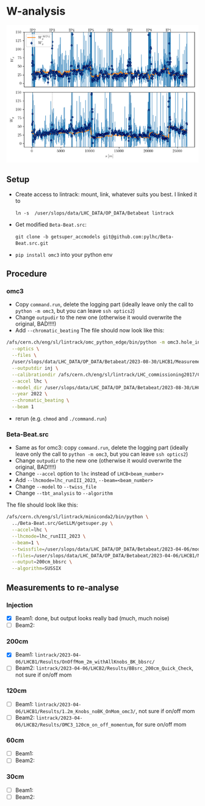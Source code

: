 # W-analysis

![example plot](plots/b1_200cm_bbsrc.png)

## Setup

- Create access to lintrack:
 mount, link, whatever suits you best. I linked it to

  `ln -s  /user/slops/data/LHC_DATA/OP_DATA/Betabeat lintrack`

- Get modified `Beta-Beat.src`:

  `git clone -b getsuper_accmodels git@github.com:pylhc/Beta-Beat.src.git`

- `pip install omc3` into your python env


## Procedure

### omc3

- Copy `command.run`, delete the logging part (ideally leave only the call to `python -m omc3`,
but you can leave `ssh optics2`)
- Change `outpudir` to the new one (otherwise it would overwrite the original, BAD!!!!)
- Add `--chromatic_beating`
The file should now look like this:
```sh
/afs/cern.ch/eng/sl/lintrack/omc_python_edge/bin/python -m omc3.hole_in_one \
  --optics \
  --files \
  /user/slops/data/LHC_DATA/OP_DATA/Betabeat/2023-08-30/LHCB1/Measurements/Beam1@BunchTurn@2023_08_30@17_28_14_348/bunchid0_Beam1@BunchTurn@2023_08_30@17_28_14_348.sdds \
  --outputdir inj \
  --calibrationdir /afs/cern.ch/eng/sl/lintrack/LHC_commissioning2017/Calibration_factors_2017/Calibration_factors_2017_beam1 \
  --accel lhc \
  --model_dir /user/slops/data/LHC_DATA/OP_DATA/Betabeat/2023-08-30/LHCB1/Models/b1_inj_28_31 \
  --year 2022 \
  --chromatic_beating \
  --beam 1
```
- rerun (e.g. `chmod` and `./command.run`)


### Beta-Beat.src

- Same as for omc3: copy `command.run`, delete the logging part (ideally leave only the call to `python -m omc3`,
but you can leave `ssh optics2`)
- Change `outpudir` to the new one (otherwise it would overwrite the original, BAD!!!!)
- Change `--accel` option to `lhc` instead of `LHCB<beam_number>`
- Add `--lhcmode=lhc_runIII_2023`, `--beam=<beam_number>`
- Change `--model` to `--twiss_file`
- Change `--tbt_analysis` to `--algorithm`

The file should look like this:
```sh
/afs/cern.ch/eng/sl/lintrack/miniconda2/bin/python \
  ../Beta-Beat.src/GetLLM/getsuper.py \
  --accel=lhc \
  --lhcmode=lhc_runIII_2023 \
  --beam=1 \
  --twissfile=/user/slops/data/LHC_DATA/OP_DATA/Betabeat/2023-04-06/models/LHCB1/2m_withAllKnobs_bbsrc/twiss.dat \
  --files=/user/slops/data/LHC_DATA/OP_DATA/Betabeat/2023-04-06/LHCB1/Measurements/bunchid1016_Beam1@BunchTurn@2023_04_06@21_34_59_181-1_6600/bunchid1016_Beam1@BunchTurn@2023_04_06@21_34_59_181.sdds,/user/slops/data/LHC_DATA/OP_DATA/Betabeat/2023-04-06/LHCB1/Measurements/bunchid2029_Beam1@BunchTurn@2023_04_06@21_34_59_181-1_6600/bunchid2029_Beam1@BunchTurn@2023_04_06@21_34_59_181.sdds,/user/slops/data/LHC_DATA/OP_DATA/Betabeat/2023-04-06/LHCB1/Measurements/bunchid2456_Beam1@BunchTurn@2023_04_06@21_34_59_181-1_6600/bunchid2456_Beam1@BunchTurn@2023_04_06@21_34_59_181.sdds,/user/slops/data/LHC_DATA/OP_DATA/Betabeat/2023-04-06/LHCB1/Measurements/bunchid1016_Beam1@BunchTurn@2023_04_06@21_39_57_193-1_6600/bunchid1016_Beam1@BunchTurn@2023_04_06@21_39_57_193.sdds,/user/slops/data/LHC_DATA/OP_DATA/Betabeat/2023-04-06/LHCB1/Measurements/bunchid2029_Beam1@BunchTurn@2023_04_06@21_39_57_193-1_6600/bunchid2029_Beam1@BunchTurn@2023_04_06@21_39_57_193.sdds,/user/slops/data/LHC_DATA/OP_DATA/Betabeat/2023-04-06/LHCB1/Measurements/bunchid2456_Beam1@BunchTurn@2023_04_06@21_39_57_193-1_6600/bunchid2456_Beam1@BunchTurn@2023_04_06@21_39_57_193.sdds,/user/slops/data/LHC_DATA/OP_DATA/Betabeat/2023-04-06/LHCB1/Measurements/bunchid1016_Beam1@BunchTurn@2023_04_06@21_42_32_413-1_6600/bunchid1016_Beam1@BunchTurn@2023_04_06@21_42_32_413.sdds,/user/slops/data/LHC_DATA/OP_DATA/Betabeat/2023-04-06/LHCB1/Measurements/bunchid2029_Beam1@BunchTurn@2023_04_06@21_42_32_413-1_6600/bunchid2029_Beam1@BunchTurn@2023_04_06@21_42_32_413.sdds,/user/slops/data/LHC_DATA/OP_DATA/Betabeat/2023-04-06/LHCB1/Measurements/bunchid2456_Beam1@BunchTurn@2023_04_06@21_42_32_413-1_6600/bunchid2456_Beam1@BunchTurn@2023_04_06@21_42_32_413.sdds \
  --output=200cm_bbsrc \
  --algorithm=SUSSIX
```

## Measurements to re-analyse

### Injection

- [x] Beam1: done, but output looks really bad (much, much noise)
- [ ] Beam2:
 
### 200cm

- [x] Beam1: `lintrack/2023-04-06/LHCB1/Results/OnOffMom_2m_withAllKnobs_BK_bbsrc/`
- [ ] Beam2: `lintrack/2023-04-06/LHCB2/Results/BBsrc_200cm_Quick_Check`, not sure if on/off mom

### 120cm

- [ ] Beam1: `lintrack/2023-04-06/LHCB1/Results/1.2m_Knobs_noBK_OnMom_omc3/`, not sure if on/off mom
- [ ] Beam2: `lintrack/2023-04-06/LHCB2/Results/OMC3_120cm_on_off_momentum`, for sure on/off mom

### 60cm

- [ ] Beam1:
- [ ] Beam2:

### 30cm

- [ ] Beam1:
- [ ] Beam2:
